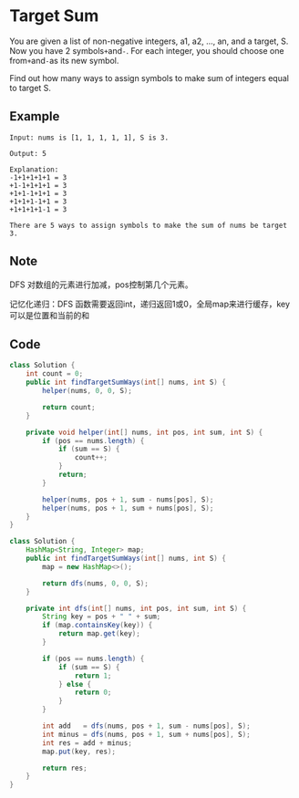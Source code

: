 # Target Sum

You are given a list of non-negative integers, a1, a2, ..., an, and a target, S. Now you have 2 symbols`+`and`-`. For each integer, you should choose one from`+`and`-`as its new symbol.

Find out how many ways to assign symbols to make sum of integers equal to target S.

## Example

```
Input: nums is [1, 1, 1, 1, 1], S is 3. 

Output: 5

Explanation:
-1+1+1+1+1 = 3
+1-1+1+1+1 = 3
+1+1-1+1+1 = 3
+1+1+1-1+1 = 3
+1+1+1+1-1 = 3

There are 5 ways to assign symbols to make the sum of nums be target 3.
```

## Note

DFS 对数组的元素进行加减，pos控制第几个元素。

记忆化递归：DFS 函数需要返回int，递归返回1或0，全局map来进行缓存，key可以是位置和当前的和

## Code

```java
class Solution {
    int count = 0;
    public int findTargetSumWays(int[] nums, int S) {
        helper(nums, 0, 0, S);

        return count;
    }

    private void helper(int[] nums, int pos, int sum, int S) {
        if (pos == nums.length) {
            if (sum == S) {
                count++;
            }    
            return;
        }

        helper(nums, pos + 1, sum - nums[pos], S);
        helper(nums, pos + 1, sum + nums[pos], S);
    }
}
```

```java
class Solution {
    HashMap<String, Integer> map;
    public int findTargetSumWays(int[] nums, int S) {
        map = new HashMap<>();

        return dfs(nums, 0, 0, S);
    }

    private int dfs(int[] nums, int pos, int sum, int S) {
        String key = pos + " " + sum;
        if (map.containsKey(key)) {
            return map.get(key);
        }

        if (pos == nums.length) {
            if (sum == S) {
                return 1;
            } else {
                return 0;
            }
        }

        int add   = dfs(nums, pos + 1, sum - nums[pos], S);
        int minus = dfs(nums, pos + 1, sum + nums[pos], S);
        int res = add + minus;
        map.put(key, res);

        return res;
    }
}
```
